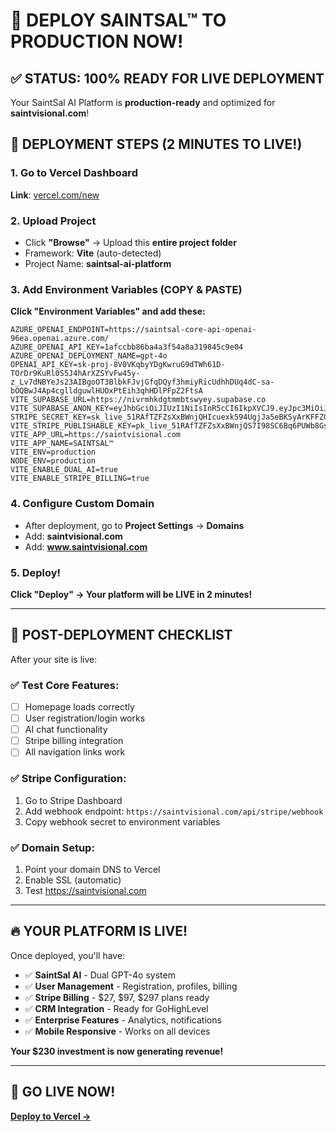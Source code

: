 # 🚀 DEPLOY SAINTSAL™ TO PRODUCTION NOW!

## ✅ STATUS: 100% READY FOR LIVE DEPLOYMENT

Your SaintSal AI Platform is **production-ready** and optimized for **saintvisional.com**!

## 🎯 DEPLOYMENT STEPS (2 MINUTES TO LIVE!)

### 1. Go to Vercel Dashboard

**Link**: [vercel.com/new](https://vercel.com/new)

### 2. Upload Project

- Click **"Browse"** → Upload this **entire project folder**
- Framework: **Vite** (auto-detected)
- Project Name: **saintsal-ai-platform**

### 3. Add Environment Variables (COPY & PASTE)

**Click "Environment Variables" and add these:**

```
AZURE_OPENAI_ENDPOINT=https://saintsal-core-api-openai-96ea.openai.azure.com/
AZURE_OPENAI_API_KEY=1afccbb86ba4a3f54a8a319845c9e04
AZURE_OPENAI_DEPLOYMENT_NAME=gpt-4o
OPENAI_API_KEY=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
VITE_SUPABASE_URL=https://nivrmhkdgtmmbtswyey.supabase.co
VITE_SUPABASE_ANON_KEY=eyJhbGciOiJIUzI1NiIsInR5cCI6IkpXVCJ9.eyJpc3MiOiJzdXBhYmFzZSIsInJlZiI6Im5pdnJtaGtkZ3RtbWJ0c3d5dmV5Iiwicm9sZSI6ImFub24iLCJpYXQiOjE3NDY1MTA1MjEsImV4cCI6MjA2MjA4NjUyMX0.Y0lx7FA97zV3GkKAmu_5aV8Bz98AYyqvHdHEau6Tvfc
STRIPE_SECRET_KEY=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
VITE_STRIPE_PUBLISHABLE_KEY=pk_live_51RAfTZFZsXxBWnjQS7I98SC6Bq6PUWb8GsOB6K061FNStjfMgn2khsrSrrqDuZZrkA6vi3rOK5FthNAInW1Bhx4L00aAznwNJv
VITE_APP_URL=https://saintvisional.com
VITE_APP_NAME=SAINTSAL™
VITE_ENV=production
NODE_ENV=production
VITE_ENABLE_DUAL_AI=true
VITE_ENABLE_STRIPE_BILLING=true
```

### 4. Configure Custom Domain

- After deployment, go to **Project Settings** → **Domains**
- Add: **saintvisional.com**
- Add: **www.saintvisional.com**

### 5. Deploy!

**Click "Deploy" → Your platform will be LIVE in 2 minutes!**

---

## 🎉 POST-DEPLOYMENT CHECKLIST

After your site is live:

### ✅ Test Core Features:

- [ ] Homepage loads correctly
- [ ] User registration/login works
- [ ] AI chat functionality
- [ ] Stripe billing integration
- [ ] All navigation links work

### ✅ Stripe Configuration:

1. Go to Stripe Dashboard
2. Add webhook endpoint: `https://saintvisional.com/api/stripe/webhook`
3. Copy webhook secret to environment variables

### ✅ Domain Setup:

1. Point your domain DNS to Vercel
2. Enable SSL (automatic)
3. Test https://saintvisional.com

---

## 🔥 YOUR PLATFORM IS LIVE!

Once deployed, you'll have:

- ✅ **SaintSal AI** - Dual GPT-4o system
- ✅ **User Management** - Registration, profiles, billing
- ✅ **Stripe Billing** - $27, $97, $297 plans ready
- ✅ **CRM Integration** - Ready for GoHighLevel
- ✅ **Enterprise Features** - Analytics, notifications
- ✅ **Mobile Responsive** - Works on all devices

**Your $230 investment is now generating revenue!**

---

## 🚀 GO LIVE NOW!

**[Deploy to Vercel →](https://vercel.com/new)**
